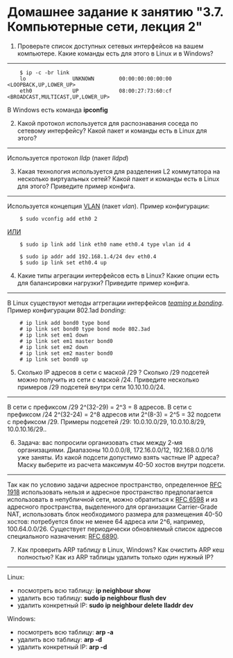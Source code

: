 Домашнее задание к занятию "3.7. Компьютерные сети, лекция 2"
===
1. Проверьте список доступных сетевых интерфейсов на вашем компьютере. Какие команды есть для этого в Linux и в Windows?
---

		$ ip -c -br link
		lo               UNKNOWN        00:00:00:00:00:00 <LOOPBACK,UP,LOWER_UP> 
		eth0             UP             08:00:27:73:60:cf <BROADCAST,MULTICAST,UP,LOWER_UP> 

 В Windows есть команда **ipconfig**

2. Какой протокол используется для распознавания соседа по сетевому интерфейсу? Какой пакет и команды есть в Linux для этого?
---

Используется протокол *lldp* (пакет *lldpd*)

3. Какая технология используется для разделения L2 коммутатора на несколько виртуальных сетей? Какой пакет и команды есть в Linux для этого? Приведите пример конфига.
---

Используется концепция [VLAN](https://en.wikipedia.org/wiki/Virtual_LAN) (пакет *vlan*).
Пример конфигурации:

		$ sudo vconfig add eth0 2
[ИЛИ](https://access.redhat.com/documentation/en-us/red_hat_enterprise_linux/7/html/networking_guide/sec-configure_802_1q_vlan_tagging_using_the_command_line)

		$ sudo ip link add link eth0 name eth0.4 type vlan id 4 

		$ sudo ip addr add 192.168.1.4/24 dev eth0.4
		$ sudo ip link set eth0.4 up


4. Какие типы агрегации интерфейсов есть в Linux? Какие опции есть для балансировки нагрузки? Приведите пример конфига.
---

В Linux существуют методы аггрегации интерфейсов [*teaming* и *bonding*](https://access.redhat.com/documentation/en-us/red_hat_enterprise_linux/8/html/configuring_and_managing_networking/configuring-network-bonding_configuring-and-managing-networking).
 Пример конфигурации 802.1ad *bonding*:

		# ip link add bond0 type bond
		# ip link set bond0 type bond mode 802.3ad
		# ip link set em1 down
		# ip link set em1 master bond0
		# ip link set em2 down
		# ip link set em2 master bond0
		# ip link set bond0 up

5. Сколько IP адресов в сети с маской /29 ? Сколько /29 подсетей можно получить из сети с маской /24. Приведите несколько примеров /29 подсетей внутри сети 10.10.10.0/24.
---

В сети с префиксом /29 2^(32-29) = 2^3 = 8 адресов.
В сети с префиксом /24 2^(32-24) = 2^8 адресов или 2^(8-3) = 2^5 = 32 подсети с префиксом /29.
Примеры подсетей /29: 10.0.10.0/29, 10.0.10.8/29, 10.0.10.16/29..

6. Задача: вас попросили организовать стык между 2-мя организациями. Диапазоны 10.0.0.0/8, 172.16.0.0/12, 192.168.0.0/16 уже заняты. Из какой подсети допустимо взять частные IP адреса? Маску выберите из расчета максимум 40-50 хостов внутри подсети.
---

Так как по условию задачи адресное пространство, определенное [RFC 1918](https://www.rfc-editor.org/rfc/rfc1918.html) использовать нельзя и адресное пространство предполагается использовать в непубличной сети, можно обратиться к [RFC 6598](https://www.rfc-editor.org/rfc/rfc6598.html) и из адресного пространства, выделенного для организации Carrier-Grade NAT, использовать блок необходимого размера для размещения  40-50 хостов: потребуется блок не менее 64 адреса или 2^6, например, 100.64.0.0/26.
 Существует периодически обновляемый список адресов специального назначения: [RFC 6890](https://www.rfc-editor.org/rfc/inline-errata/rfc6890.html).

7. Как проверить ARP таблицу в Linux, Windows? Как очистить ARP кеш полностью? Как из ARP таблицы удалить только один нужный IP?
---

Linux:
 - посмотреть всю таблицу: 	**ip neighbour show**
 - удалить всю таблицу:		**sudo ip neighbour flush dev <IF>**
 - удалить конкретный IP:	**sudo ip neighbour delete <IP> lladdr <MAC> dev <IF>**


Windows: 
 - посмотреть всю таблицу: 	**arp -a**
 - удалить всю таблицу:		**arp -d**
 - удалить конкретный IP:	**arp -d <IP>**
